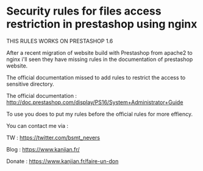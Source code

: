 # Security rules for files access restriction in prestashop using nginx

THIS RULES WORKS ON PRESTASHOP 1.6

After a recent migration of website build with Prestashop from apache2 to nginx i'll seen they have missing rules in the documentation of prestashop website.

The official documentation missed to add rules to restrict the access to sensitive directory.

The official documentation : http://doc.prestashop.com/display/PS16/System+Administrator+Guide

To use you does to put my rules before the official rules for more effiency.

You can contact me via : 

TW : https://twitter.com/bsmt_nevers

Blog : https://www.kanjian.fr/

Donate : https://www.kanjian.fr/faire-un-don
